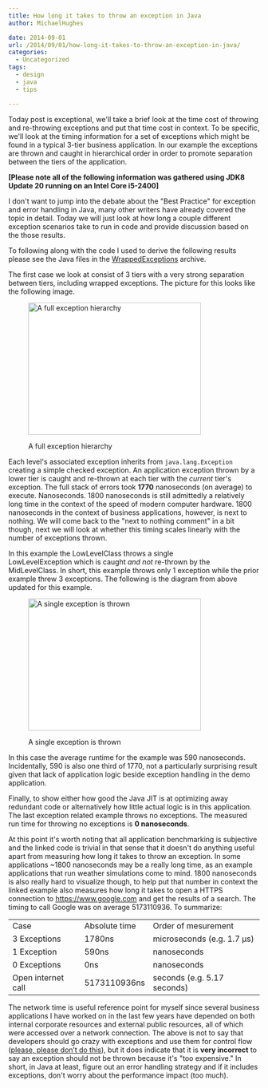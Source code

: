 ```yaml
---
title: How long it takes to throw an exception in Java
author: MichaelHughes

date: 2014-09-01
url: /2014/09/01/how-long-it-takes-to-throw-an-exception-in-java/
categories:
  - Uncategorized
tags:
  - design
  - java
  - tips

---
```

Today post is exceptional, we'll take a brief look at the time cost of throwing and re-throwing exceptions and put that time cost in context. To be specific, we'll look at the timing information for a set of exceptions which might be found in a typical 3-tier business application. In our example the exceptions are thrown and caught in hierarchical order in order to promote separation between the tiers of the application.

<!--more-->

**[Please note all of the following information was gathered using JDK8 Update 20 running on an Intel Core i5-2400]**

I don't want to jump into the debate about the "Best Practice" for exception and error handling in Java, many other writers have already covered the topic in detail. Today we will just look at how long a couple different exception scenarios take to run in code and provide discussion based on the those results.

To following along with the code I used to derive the following results please see the Java files in the [WrappedExceptions][1] archive.

The first case we look at consist of 3 tiers with a very strong separation between tiers, including wrapped exceptions. The picture for this looks like the following image.<figure class="wp-caption aligncenter" id="attachment_232" style="width: 346px">

[<img alt="A full exception hierarchy" class="wp-image-232 size-full" height="265" src="//codinginthetrenches.com/wp-content/uploads/2014/09/Fully-Wrapped-Exceptions.png" style="background-color: white;" width="346"/>][2]<figcaption class="wp-caption-text">A full exception hierarchy</figcaption></figure> 

Each level's associated exception inherits from `java.lang.Exception` creating a simple checked exception. An application exception thrown by a lower tier is caught and re-thrown at each tier with the _current_ tier's exception. The full stack of errors took **1770** nanoseconds (on average) to execute. Nanoseconds. 1800 nanoseconds is still admittedly a relatively long time in the context of the speed of modern computer hardware. 1800 nanoseconds in the context of business applications, however, is next to nothing. We will come back to the "next to nothing comment" in a bit though, next we will look at whether this timing scales linearly with the number of exceptions thrown.

In this example the LowLevelClass throws a single LowLevelException which is caught _and not_ re-thrown by the MidLevelClass. In short, this example throws only 1 exception while the prior example threw 3 exceptions. The following is the diagram from above updated for this example.<figure class="wp-caption aligncenter" id="attachment_235" style="width: 346px">

[<img alt="A single exception is thrown" class="wp-image-235 size-full" height="265" src="//codinginthetrenches.com/wp-content/uploads/2014/09/Single-Exception.png" style="background-color: white;" width="346"/>][3]<figcaption class="wp-caption-text">A single exception is thrown</figcaption></figure> 

In this case the average runtime for the example was 590 nanoseconds. Incidentally, 590 is also one third of 1770, not a particularly surprising result given that lack of application logic beside exception handling in the demo application.

Finally, to show either how good the Java JIT is at optimizing away redundant code or alternatively how little actual logic is in this application. The last exception related example throws no exceptions. The measured run time for throwing no exceptions is **0 nanoseconds**.

At this point it's worth noting that all application benchmarking is subjective and the linked code is trivial in that sense that it doesn't do anything useful apart from measuring how long it takes to throw an exception. In some applications ~1800 nanoseconds may be a really long time, as an example applications that run weather simulations come to mind. 1800 nanoseconds is also really hard to visualize though, to help put that number in context the linked example also measures how long it takes to open a HTTPS connection to https://www.google.com and get the results of a search. The timing to call Google was on average 5173110936. To summarize:

<table>
<tr>
<td>
      Case
    </td>
<td>
      Absolute time
    </td>
<td>
      Order of mesurement
    </td>
</tr>
<tr>
<td>
      3 Exceptions
    </td>
<td>
      1780ns
    </td>
<td>
      microseconds (e.g. 1.7 µs)
    </td>
</tr>
<tr>
<td>
      1 Exception
    </td>
<td>
      590ns
    </td>
<td>
      nanoseconds
    </td>
</tr>
<tr>
<td>
      0 Exceptions
    </td>
<td>
      0ns
    </td>
<td>
      nanoseconds
    </td>
</tr>
<tr>
<td>
      Open internet call
    </td>
<td>
      5173110936ns
    </td>
<td>
      seconds (e.g. 5.17 seconds)
    </td>
</tr>
</table>

The network time is useful reference point for myself since several business applications I have worked on in the last few years have depended on both internal corporate resources and external public resources, all of which were accessed over a network connection. The above is not to say that developers should go crazy with exceptions and use them for control flow ([please, please don’t do this][4]), but it does indicate that it is **very incorrect** to say an exception should not be thrown because it's "too expensive." In short, in Java at least, figure out an error handling strategy and if it includes exceptions, don't worry about the performance impact (too much).

 [1]: //codinginthetrenches.com/wp-content/uploads/2014/09/WrappedExceptions.zip
 [2]: //codinginthetrenches.com/wp-content/uploads/2014/09/Fully-Wrapped-Exceptions.png
 [3]: //codinginthetrenches.com/wp-content/uploads/2014/09/Single-Exception.png
 [4]: http://en.wikipedia.org/wiki/Spaghetti_code